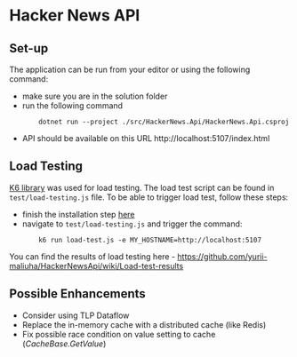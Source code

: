 # Hacker News API

## Set-up
The application can be run from your editor or using the following command:
* make sure you are in the solution folder
* run the following command
	```
		dotnet run --project ./src/HackerNews.Api/HackerNews.Api.csproj
	```
* API should be available on this URL http://localhost:5107/index.html

## Load Testing
[K6 library](https://k6.io/docs/) was used for load testing. The load test script can be found in `test/load-testing.js` file. To be able to trigger load test, follow these steps:
* finish the installation step [here](https://k6.io/docs/get-started/installation/)
* navigate to `test/load-testing.js` and trigger the command:
	```
		k6 run load-test.js -e MY_HOSTNAME=http://localhost:5107
	```

You can find the results of load testing here - https://github.com/yurii-maliuha/HackerNewsApi/wiki/Load-test-results


## Possible Enhancements
* Consider using TLP Dataflow
* Replace the in-memory cache with a distributed cache (like Redis)
* Fix possible race condition on value setting to cache (_CacheBase.GetValue_)